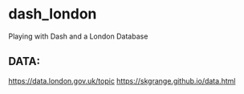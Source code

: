 # dash_london
Playing with Dash and a London Database

## DATA:
https://data.london.gov.uk/topic
https://skgrange.github.io/data.html
